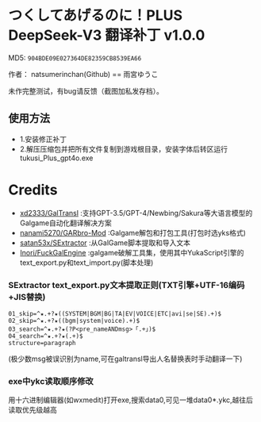 # つくしてあげるのに！PLUS DeepSeek-V3 翻译补丁 v1.0.0

MD5: `904BDE09E027364DE82359CB8539EA66`

作者： natsumerinchan(Github) == 雨宮ゆうこ

未作完整测试，有bug请反馈（截图加私发存档）。

## 使用方法
- 1.安装修正补丁
- 2.解压压缩包并把所有文件复制到游戏根目录，安装字体后转区运行tukusi_Plus_gpt4o.exe

# Credits

- [xd2333/GalTransl](https://github.com/xd2333/GalTransl.git) :支持GPT-3.5/GPT-4/Newbing/Sakura等大语言模型的Galgame自动化翻译解决方案
- [nanami5270/GARbro-Mod](https://github.com/nanami5270/GARbro-Mod.git) :Galgame解包和打包工具(打包时选yks格式)
- [satan53x/SExtractor](https://github.com/satan53x/SExtractor.git) :从GalGame脚本提取和导入文本
- [Inori/FuckGalEngine](https://github.com/Inori/FuckGalEngine.git) :galgame破解工具集，使用其中YukaScript引擎的text_export.py和text_import.py(脚本处理)

### SExtractor text_export.py文本提取正则(TXT引擎+UTF-16编码+JIS替换)
```
01_skip=^★.+?★((SYSTEM|BGM|BG|TA|EV|VOICE|ETC|avi|se|SE).+)$
02_skip=^★.+?★((bgm|system|voice).+)$
03_search=^★.+?★(?P<pre_nameANDmsg>「.+」)$
04_search=^★.+?★(.+)$
structure=paragraph
```
(极少数msg被误识别为name,可在galtransl导出人名替换表时手动翻译一下)

### exe中ykc读取顺序修改
用十六进制编辑器(如wxmedit)打开exe,搜索data0,可见一堆data0*.ykc,越往后读取优先级越高
```
